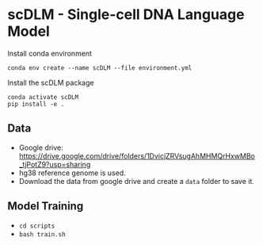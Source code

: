 # scDLM - Single-cell DNA Language Model

Install conda environment
```
conda env create --name scDLM --file environment.yml
```

Install the scDLM package
```
conda activate scDLM
pip install -e .
```

## Data
* Google drive: https://drive.google.com/drive/folders/1DvicjZRVsugAhMHMQrHxwMBo_tjPotZ9?usp=sharing
* hg38 reference genome is used.
* Download the data from google drive and create a `data` folder to save it.

## Model Training
* `cd scripts`
* `bash train.sh`